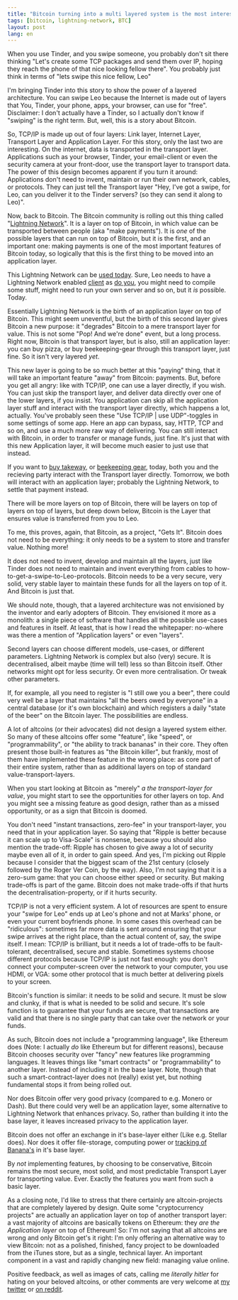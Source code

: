 ```yaml
---
title: "Bitcoin turning into a multi layered system is the most interesting thing in crypto in 2018"
tags: [bitcoin, lightning-network, BTC]
layout: post
lang: en
---
```


When you use Tinder, and you swipe someone, you probably don't sit there
thinking "Let's create some TCP packages and send them over IP, hoping
they reach the phone of that nice looking fellow there".  You probably
just think in terms of "lets swipe this nice fellow, Leo"

I'm bringing Tinder into this story to show the power of a layered
architecture. You can swipe Leo because the Internet is made out of
layers that You, Tinder, your phone, apps, your browser, can use for
"free". Disclaimer: I don't actually have a Tinder, so I actually don't
know if "swiping" is the right term. But, well, this is a story about
Bitcoin.

So, TCP/IP is made up out of four layers: Link layer, Internet Layer,
Transport Layer and Application Layer. For this story, only the last
two are interesting. On the internet, data is transported in the
transport layer. Applications such as your browser, Tinder,
your email-client or even the security camera at your front-door, use
the transport layer to transport data. The power of this design becomes
apparent if you turn it around: Applications don't need to invent,
maintain or run their own network, cables, or protocols. They can just
tell the Transport layer "Hey, I've got a swipe, for Leo, can you
deliver it to the Tinder servers? (so they can send it along to Leo)".

Now, back to Bitcoin. The Bitcoin community is rolling out
this thing called "[Lightning Network](https://lightning.network)". It is a layer on top of
Bitcoin, in which value can be transported between people (aka "make
payments"). It is *one* of the possible layers that can run on top of
Bitcoin, but it is the first, and an important one: making payments is
one of the most important features of Bitcoin today, so logically that
this is the first thing to be moved into an application layer.

This Lightning Network can be [used today](). Sure, Leo needs to have a
Lightning Network enabled [client](https://play.google.com/store/apps/details?id=fr.acinq.eclair.wallet) as [do you](https://github.com/lightninglabs/lightning-app), you might need to compile some
stuff, might need to run your own server and so on, but it *is*
possible. Today.

Essentially Lightning Network is the birth of an application layer on
top of Bitcoin.  This might seem uneventful, but the birth of this
second layer gives Bitcoin a new purpose: it "degrades" Bitcoin to a mere
transport layer for value. This is not some "Pop! And we're done" event,
but a long process. Right now, Bitcoin is that transport layer, but is
also, still an application layer: you can buy pizza, or buy
beekeeping-gear through this transport layer, just fine. So it isn't
very layered *yet*.

This new layer is going to be so much better at this "paying" thing, that it
will take an important feature "away" from Bitcoin: payments. But,
before you get all angry: like with TCP/IP, one can use a layer
directly, if you wish. You can just skip the transport layer, and
deliver data directly over one of the lower layers, if you insist. You
application can skip all the application layer stuff and interact with
the transport layer directly, which happens a lot, actually. You've probably
seen these "Use TCP/IP | use UDP"-toggles in some settings of some app.
Here an app can bypass, say, HTTP, TCP and so on, and use a much more
raw way of delivering. You can still interact with Bitcoin, in order to
transfer or manage funds, just fine. It's just that with this new
Application layer, it will become much easier to just use that instead.

If you want to [buy takeway](https://bitcoinmagazine.com/articles/ordering-meals-with-bitcoins-takeaway-com-bitcoins-pizza-home-1385160906/), or [beekeeping gear](https://imkershop.nl/), today, both you
and the recieving party interact with the Transport layer directly.
Tomorrow, we both will interact with an application layer; probably the
Lightning Network, to settle that payment instead.

There will be more layers on top of Bitcoin, there will be layers on top
of layers on top of layers, but deep down below, Bitcoin is the Layer
that ensures value is transferred from you to Leo.

To me, this proves, again, that Bitcoin, as a project, "Gets It".
Bitcoin does not need to be everything: it only needs to be a system to
store and transfer value. Nothing more!

It does not need to invent, develop and maintain all the layers, just
like Tinder does not need to maintain and invent everything from cables
to how-to-get-a-swipe-to-Leo-protocols.
Bitcoin needs to be a very secure, very solid, very stable layer to
maintain these funds for all the layers on top of it. And Bitcoin is
just that.

We should note, though, that a layered architecture was not envisioned
by the inventor and early adopters of Bitcoin. They envisioned it more as a
monolith: a single piece of software that handles all the possible
use-cases and features in itself. At least, that is how I read the
whitepaper: no-where was there a mention of "Application layers" or even
"layers".

Second layers can choose different models, use-cases, or different parameters.
Lightning Network is complex but also (very) secure. It is decentralised,
albeit maybe (time will tell) less so than Bitcoin itself. Other
networks might opt for less security. Or even more centralisation. Or
tweak other parameters.

If, for example, all you need to register is "I still owe you a beer",
there could very well be a layer that maintains "all the beers owed by
everyone" in a central database (or it's own blockchain) and which
registers a daily "state of the beer" on the Bitcoin layer. The
possibilities are endless.

A lot of altcoins (or their advocates) did not design a layered system
either. So many of these altcoins offer some "feature", like "speed", or
"programmability", or "the ability to track bananas" in their core.
They often present those built-in features as "the Bitcoin killer", but
frankly, most of them have implemented these feature in the wrong place:
as core part of their entire system, rather than as additional layers on
top of standard value-transport-layers.

When you start looking at Bitcoin as "merely" *a the transport-layer for
value*, you might start to see the opportunities
for other layers on top. And you might see a missing feature as good
design, rather than as a missed opportunity, or as a sign that Bitcoin
is doomed.

You don't need "instant transactions, zero-fee" in your transport-layer,
you need that in your application layer. So saying that "Ripple is
better because it can scale up to Visa-Scale" is nonsense, because you
should also mention the trade-off: Ripple has chosen to give away a lot of
security maybe even all of it, in order to gain speed.
And yes, I'm picking out Ripple because I consider that the
biggest scam of the 21st century (closely followed by the Roger Ver
Coin, by the way). Also, I'm not saying that it is a zero-sum game: that
you can choose either speed or security. But making trade-offs is part
of the game. Bitcoin does not make trade-offs if that hurts the
decentralisation-property, or if it hurts security.

TCP/IP is not a very efficient system. A lot of resources are spent to
ensure your "swipe for Leo" ends up at Leo's phone and not at Marks'
phone, or even your current boyfriends phone. In some cases this
overhead can be "ridiculous": sometimes far more data is sent around
ensuring that your swipe arrives at the right place, than the actual
content of, say, the swipe itself. I mean: TCP/IP is brilliant, but it
needs a lot of trade-offs to be fault-tolerant, decentralised, secure
and stable. Sometimes systems choose different protocols because TCP/IP
is just not fast enough: you don't connect your computer-screen over the
network to your computer, you use HDMI, or VGA: some other protocol that
is much better at delivering pixels to your screen.

Bitcoin's function is similar: it needs to be solid and secure. It must
be slow and clunky, if that is what is needed to be solid and secure.
It's sole function is to guarantee that your funds are secure, that
transactions are valid and that there is no single party that can take
over the network or your funds.

As such, Bitcoin does not include a "programming language", like Ethereum
does (Note: I actually *do* like Ethereum but for different reasons),
because Bitcoin chooses security over "fancy" new features like
programming languages. It leaves things like "smart contracts" or
"programmability" to another layer. Instead of including it in the base
layer. Note, though that such a smart-contract-layer does not (really)
exist yet, but nothing fundamental stops it from being rolled out.

Nor does Bitcoin offer very good privacy (compared to e.g. Monero or
Dash). But there could very well be an application layer, some
alternative to Lightning Network that enhances privacy. So, rather than
building it into the base layer, it leaves increased privacy to the
application layer.

Bitcoin does not offer an exchange in it's base-layer either (Like e.g.
Stellar does). Nor does it offer file-storage, computing power or
[tracking of Banana's](https://bananacoin.io/) in it's base layer.

By *not* implementing features, by choosing to be conservative, Bitcoin
remains the most secure, most solid, and most predictable Transport
Layer for transporting value. Ever. Exactly the features you want from
such a basic layer.

As a closing note, I'd like to stress that there certainly are
altcoin-projects that are completely layered by design. Quite some
"cryptocurrency projects" are actually an application layer on top of
another transport layer: a vast majority of altcoins are basically
tokens on Ethereum: they *are the Application layer* on top of Ethereum!
So: I'm not saying that all altcoins are wrong and only Bitcoin get's it
right: I'm only offering an alternative way to view Bitcoin: not as a
polished, finished, fancy project to be downloaded from the iTunes
store, but as a single, technical layer. An important component
in a vast and rapidly changing new field: managing value online.

Positive feedback, as well as images of cats, calling me *literally
hitler* for hating on your beloved altcoins, or other comments are very welcome
at [my twitter](https://twitter.com/berkes) or [on reddit](https://www.reddit.com/u/berkes).
